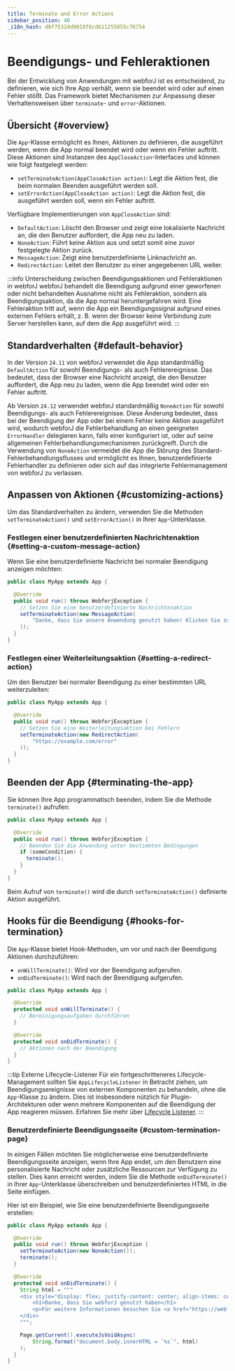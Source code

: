 ```yaml
---
title: Terminate and Error Actions
sidebar_position: 40
_i18n_hash: d0f7532dd9019f6cd611255055c76754
---
```

<!-- vale off -->
# Beendigungs- und Fehleraktionen <DocChip chip='since' label='23.06' />
<!-- vale on -->

Bei der Entwicklung von Anwendungen mit webforJ ist es entscheidend, zu definieren, wie sich Ihre App verhält, wenn sie beendet wird oder auf einen Fehler stößt. Das Framework bietet Mechanismen zur Anpassung dieser Verhaltensweisen über `terminate`- und `error`-Aktionen.

## Übersicht {#overview}

Die `App`-Klasse ermöglicht es Ihnen, Aktionen zu definieren, die ausgeführt werden, wenn die App normal beendet wird oder wenn ein Fehler auftritt. Diese Aktionen sind Instanzen des `AppCloseAction`-Interfaces und können wie folgt festgelegt werden:

- `setTerminateAction(AppCloseAction action)`: Legt die Aktion fest, die beim normalen Beenden ausgeführt werden soll.
- `setErrorAction(AppCloseAction action)`: Legt die Aktion fest, die ausgeführt werden soll, wenn ein Fehler auftritt.

Verfügbare Implementierungen von `AppCloseAction` sind:

- `DefaultAction`: Löscht den Browser und zeigt eine lokalisierte Nachricht an, die den Benutzer auffordert, die App neu zu laden.
- `NoneAction`: Führt keine Aktion aus und setzt somit eine zuvor festgelegte Aktion zurück.
- `MessageAction`: Zeigt eine benutzerdefinierte Linknachricht an.
- `RedirectAction`: Leitet den Benutzer zu einer angegebenen URL weiter.

:::info Unterscheidung zwischen Beendigungsaktionen und Fehleraktionen in webforJ
webforJ behandelt die Beendigung aufgrund einer geworfenen oder nicht behandelten Ausnahme nicht als Fehleraktion, sondern als Beendigungsaktion, da die App normal heruntergefahren wird. Eine Fehleraktion tritt auf, wenn die App ein Beendigungssignal aufgrund eines externen Fehlers erhält, z. B. wenn der Browser keine Verbindung zum Server herstellen kann, auf dem die App ausgeführt wird.
:::

## Standardverhalten {#default-behavior}

In der Version `24.11` von webforJ verwendet die App standardmäßig `DefaultAction` für sowohl Beendigungs- als auch Fehlerereignisse. Das bedeutet, dass der Browser eine Nachricht anzeigt, die den Benutzer auffordert, die App neu zu laden, wenn die App beendet wird oder ein Fehler auftritt.

Ab Version `24.12` verwendet webforJ standardmäßig `NoneAction` für sowohl Beendigungs- als auch Fehlerereignisse. Diese Änderung bedeutet, dass bei der Beendigung der App oder bei einem Fehler keine Aktion ausgeführt wird, wodurch webforJ die Fehlerbehandlung an einen geeigneten `ErrorHandler` delegieren kann, falls einer konfiguriert ist, oder auf seine allgemeinen Fehlerbehandlungsmechanismen zurückgreift. Durch die Verwendung von `NoneAction` vermeidet die App die Störung des Standard-Fehlerbehandlungsflusses und ermöglicht es Ihnen, benutzerdefinierte Fehlerhandler zu definieren oder sich auf das integrierte Fehlermanagement von webforJ zu verlassen.

## Anpassen von Aktionen {#customizing-actions}

Um das Standardverhalten zu ändern, verwenden Sie die Methoden `setTerminateAction()` und `setErrorAction()` in Ihrer `App`-Unterklasse.

### Festlegen einer benutzerdefinierten Nachrichtenaktion {#setting-a-custom-message-action}

Wenn Sie eine benutzerdefinierte Nachricht bei normaler Beendigung anzeigen möchten:

```java
public class MyApp extends App {

  @Override
  public void run() throws WebforjException {
    // Setzen Sie eine benutzerdefinierte Nachrichtenaktion
    setTerminateAction(new MessageAction(
        "Danke, dass Sie unsere Anwendung genutzt haben! Klicken Sie zum Neuladen"
    ));
  }
}
```

### Festlegen einer Weiterleitungsaktion {#setting-a-redirect-action}

Um den Benutzer bei normaler Beendigung zu einer bestimmten URL weiterzuleiten:

```java
public class MyApp extends App {

  @Override
  public void run() throws WebforjException {
    // Setzen Sie eine Weiterleitungsaktion bei Fehlern
    setTerminateAction(new RedirectAction(
        "https://example.com/error"
    ));
  }
}
```

## Beenden der App {#terminating-the-app}

Sie können Ihre App programmatisch beenden, indem Sie die Methode `terminate()` aufrufen:

```java
public class MyApp extends App {

  @Override
  public void run() throws WebforjException {
    // Beenden Sie die Anwendung unter bestimmten Bedingungen
    if (someCondition) {
      terminate();
    }
  }
}
```

Beim Aufruf von `terminate()` wird die durch `setTerminateAction()` definierte Aktion ausgeführt.

## Hooks für die Beendigung {#hooks-for-termination}

Die `App`-Klasse bietet Hook-Methoden, um vor und nach der Beendigung Aktionen durchzuführen:

- `onWillTerminate()`: Wird vor der Beendigung aufgerufen.
- `onDidTerminate()`: Wird nach der Beendigung aufgerufen.

```java
public class MyApp extends App {

  @Override
  protected void onWillTerminate() {
    // Bereinigungsaufgaben durchführen
  }

  @Override
  protected void onDidTerminate() {
    // Aktionen nach der Beendigung
  }
}
```

:::tip Externe Lifecycle-Listener
Für ein fortgeschritteneres Lifecycle-Management sollten Sie `AppLifecycleListener` in Betracht ziehen, um Beendigungsereignisse von externen Komponenten zu behandeln, ohne die `App`-Klasse zu ändern. Dies ist insbesondere nützlich für Plugin-Architekturen oder wenn mehrere Komponenten auf die Beendigung der App reagieren müssen. Erfahren Sie mehr über [Lifecycle Listener](lifecycle-listeners.md).
:::

### Benutzerdefinierte Beendigungsseite {#custom-termination-page}

In einigen Fällen möchten Sie möglicherweise eine benutzerdefinierte Beendigungsseite anzeigen, wenn Ihre App endet, um den Benutzern eine personalisierte Nachricht oder zusätzliche Ressourcen zur Verfügung zu stellen. Dies kann erreicht werden, indem Sie die Methode `onDidTerminate()` in Ihrer `App`-Unterklasse überschreiben und benutzerdefiniertes HTML in die Seite einfügen.

Hier ist ein Beispiel, wie Sie eine benutzerdefinierte Beendigungsseite erstellen:

```java
public class MyApp extends App {

  @Override
  public void run() throws WebforjException {
    setTerminateAction(new NoneAction());
    terminate();
  }

  @Override
  protected void onDidTerminate() {
    String html = """
    <div style="display: flex; justify-content: center; align-items: center; height: 100vh; flex-direction: column;">
        <h1>Danke, dass Sie webforJ genutzt haben</h1>
        <p>Für weitere Informationen besuchen Sie <a href="https://webforj.com">webforj.com</a></p>
    </div>
    """;

    Page.getCurrent().executeJsVoidAsync(
        String.format("document.body.innerHTML = `%s`", html)
    );
  }
}
```

